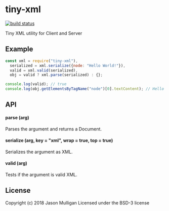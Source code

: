 # tiny-xml
[![build status](https://secure.travis-ci.org/avoidwork/tiny-xml.svg)](http://travis-ci.org/avoidwork/tiny-xml)

Tiny XML utility for Client and Server

## Example
```javascript
const xml = require("tiny-xml"),
  serialized = xml.serialize({node: "Hello World!"}),
  valid = xml.valid(serialized),
  obj = valid ? xml.parse(serialized) : {};

console.log(valid); // true
console.log(obj.getElementsByTagName("node")[0].textContent); // Hello World!
```

## API

#### parse (arg)
Parses the argument and returns a Document.

#### serialize (arg, key = "xml", wrap = true, top = true)
Serializes the argument as XML.

#### valid (arg)
Tests if the argument is valid XML.

## License
Copyright (c) 2018 Jason Mulligan
Licensed under the BSD-3 license
